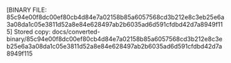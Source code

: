 [BINARY FILE: 85c94e00f8dc00ef80cb4d84e7a02158b85a6057568cd3b212e8c3eb25e6a3a08da1c05e3811d52a8e84e628497ab2b6035ad6d591cfdbd42d7a8949f115]
Stored copy: docs/converted-binary/85c94e00f8dc00ef80cb4d84e7a02158b85a6057568cd3b212e8c3eb25e6a3a08da1c05e3811d52a8e84e628497ab2b6035ad6d591cfdbd42d7a8949f115
